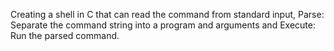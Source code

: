  Creating a shell in C that can read the command from standard input, Parse: Separate the command string into a program and arguments and Execute: Run the parsed command.
